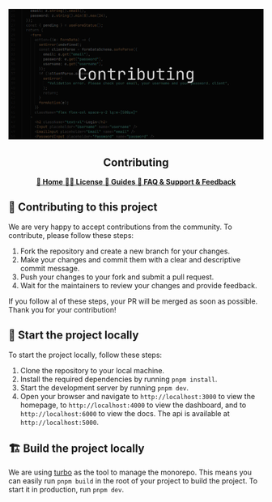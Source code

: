 <p align="center">
    <img src="./images/contributing.png" alt="Image of the source code of selfmail.app">
    <h2 align="center">Contributing</h2>
    <p align="center">
        <a href="https://github.com/selfmail/selfmail/">
            <b>🏡 Home</b> 
        </a>
        <a href="https://github.com/selfmail/selfmail/blob/main/LICENSE">
            <b>👨‍⚖️ License</b> 
        </a> 
        <a href="./">
            <b>📄 Guides</b> 
        </a>
        <a href="https://github.com/selfmail/selfmail/">
            <b>🙋 FAQ & Support & Feedback</b>
        </a>
    </p>
</p>

## 📝 Contributing to this project

We are very happy to accept contributions from the community. To contribute, please follow these steps:

1. Fork the repository and create a new branch for your changes.
2. Make your changes and commit them with a clear and descriptive commit message.
3. Push your changes to your fork and submit a pull request.
4. Wait for the maintainers to review your changes and provide feedback.

If you follow al of these steps, your PR will be merged as soon as possible. Thank you for your contribution!

## 🏁 Start the project locally

To start the project locally, follow these steps:

1. Clone the repository to your local machine.
2. Install the required dependencies by running `pnpm install`.
3. Start the development server by running `pnpm dev`.
4. Open your browser and navigate to `http://localhost:3000` to view the homepage, to `http://localhost:4000` to view the dashboard, and to `http://localhost:6000` to view the docs. The api is available at `http://localhost:5000`.

## 🏗️ Build the project locally

We are using [turbo](https://turbo.build/) as the tool to manage the monorepo. This means you can easily run `pnpm build` in the root of your project to build the project. To start it in production, run `pnpm dev`.

